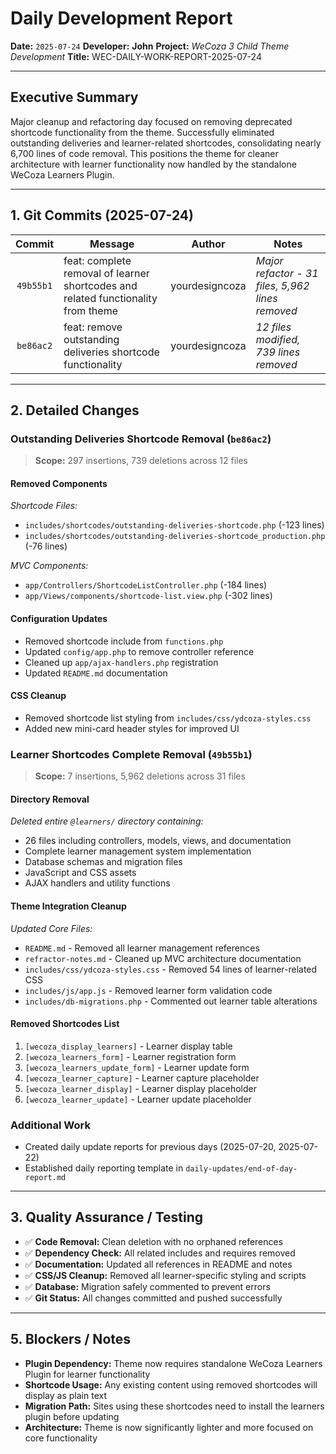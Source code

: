 # Daily Development Report

**Date:** `2025-07-24`
**Developer:** **John**
**Project:** *WeCoza 3 Child Theme Development*
**Title:** WEC-DAILY-WORK-REPORT-2025-07-24

---

## Executive Summary

Major cleanup and refactoring day focused on removing deprecated shortcode functionality from the theme. Successfully eliminated outstanding deliveries and learner-related shortcodes, consolidating nearly 6,700 lines of code removal. This positions the theme for cleaner architecture with learner functionality now handled by the standalone WeCoza Learners Plugin.

---

## 1. Git Commits (2025-07-24)

|   Commit  | Message                                                            | Author         | Notes                                           |
| :-------: | ------------------------------------------------------------------ | :------------: | ----------------------------------------------- |
| `49b55b1` | feat: complete removal of learner shortcodes and related functionality from theme | yourdesigncoza | *Major refactor - 31 files, 5,962 lines removed* |
| `be86ac2` | feat: remove outstanding deliveries shortcode functionality       | yourdesigncoza | *12 files modified, 739 lines removed*          |

---

## 2. Detailed Changes

### Outstanding Deliveries Shortcode Removal (`be86ac2`)

> **Scope:** 297 insertions, 739 deletions across 12 files

#### **Removed Components**

*Shortcode Files:*
* `includes/shortcodes/outstanding-deliveries-shortcode.php` (-123 lines)
* `includes/shortcodes/outstanding-deliveries-shortcode_production.php` (-76 lines)

*MVC Components:*
* `app/Controllers/ShortcodeListController.php` (-184 lines)
* `app/Views/components/shortcode-list.view.php` (-302 lines)

#### **Configuration Updates**

* Removed shortcode include from `functions.php`
* Updated `config/app.php` to remove controller reference
* Cleaned up `app/ajax-handlers.php` registration
* Updated `README.md` documentation

#### **CSS Cleanup**

* Removed shortcode list styling from `includes/css/ydcoza-styles.css`
* Added new mini-card header styles for improved UI

### Learner Shortcodes Complete Removal (`49b55b1`)

> **Scope:** 7 insertions, 5,962 deletions across 31 files

#### **Directory Removal**

*Deleted entire `@learners/` directory containing:*
* 26 files including controllers, models, views, and documentation
* Complete learner management system implementation
* Database schemas and migration files
* JavaScript and CSS assets
* AJAX handlers and utility functions

#### **Theme Integration Cleanup**

*Updated Core Files:*
* `README.md` - Removed all learner management references
* `refractor-notes.md` - Cleaned up MVC architecture documentation
* `includes/css/ydcoza-styles.css` - Removed 54 lines of learner-related CSS
* `includes/js/app.js` - Removed learner form validation code
* `includes/db-migrations.php` - Commented out learner table alterations

#### **Removed Shortcodes List**

1. `[wecoza_display_learners]` - Learner display table
2. `[wecoza_learners_form]` - Learner registration form
3. `[wecoza_learners_update_form]` - Learner update form
4. `[wecoza_learner_capture]` - Learner capture placeholder
5. `[wecoza_learner_display]` - Learner display placeholder
6. `[wecoza_learner_update]` - Learner update placeholder

### Additional Work

* Created daily update reports for previous days (2025-07-20, 2025-07-22)
* Established daily reporting template in `daily-updates/end-of-day-report.md`

---

## 3. Quality Assurance / Testing

* ✅ **Code Removal:** Clean deletion with no orphaned references
* ✅ **Dependency Check:** All related includes and requires removed
* ✅ **Documentation:** Updated all references in README and notes
* ✅ **CSS/JS Cleanup:** Removed all learner-specific styling and scripts
* ✅ **Database:** Migration safely commented to prevent errors
* ✅ **Git Status:** All changes committed and pushed successfully

---

## 5. Blockers / Notes

* **Plugin Dependency:** Theme now requires standalone WeCoza Learners Plugin for learner functionality
* **Shortcode Usage:** Any existing content using removed shortcodes will display as plain text
* **Migration Path:** Sites using these shortcodes need to install the learners plugin before updating
* **Architecture:** Theme is now significantly lighter and more focused on core functionality